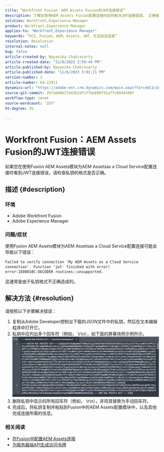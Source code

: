 ```yaml
---
title: “Workfront Fusion：AEM Assets Fusion的JWT连接错误”
description: 了解在使用AEM Assets Fusion配置连接时如何解决JWT连接错误。 正确格式化私钥。
solution: Workfront,Experience Manager
product: Workfront,Experience Manager
applies-to: "Workfront,Experience Manager"
keywords: “KCS、Fusion、AEM、Assets、JWT、无法验证连接”
resolution: Resolution
internal-notes: null
bug: false
article-created-by: Nayanika Chakravarty
article-created-date: "11/6/2023 2:59:49 PM"
article-published-by: Nayanika Chakravarty
article-published-date: "11/6/2023 3:01:21 PM"
version-number: 2
article-number: KA-22911
dynamics-url: "https://adobe-ent.crm.dynamics.com/main.aspx?forceUCI=1&pagetype=entityrecord&etn=knowledgearticle&id=b9511e1f-b57c-ee11-8179-6045bd006295"
source-git-commit: 2bfa640b27a02b2df177be688f91affc0044308f
workflow-type: tm+mt
source-wordcount: '257'
ht-degree: 3%

---
```


# Workfront Fusion：AEM Assets Fusion的JWT连接错误


如果您在使用Fusion AEM Assets模块为AEM Assetsas a Cloud Service配置连接时看到JWT连接错误，请检查私钥的格式是否正确。

## 描述 {#description}


### 环境

- Adobe Workfront Fusion
- Adobe Experience Manager


### 问题/症状

使用Fusion AEM Assets模块为AEM Assetsas a Cloud Service配置连接可能会导致以下错误：


```
Failed to verify connection 'My AEM Assets as a Cloud Service connection'. Function 'jwt' finished with error! error:1E08010C:DECODER routines::unsupported.
```


这通常是由于私钥格式不正确造成的。


## 解决方法 {#resolution}


请按照以下步骤解决错误：

1. 复制从Adobe Developer控制台下载的JSON文件中的私钥，然后在文本编辑程序中打开它。
2. 私钥中应列出多个回车符（例如， \r\n），如下面的屏幕快照示例所示。     ![](assets/3dbe4410-3d5e-ee11-be6f-6045bd006d92.png)
3. 删除私钥中显示的所有回车符（例如， \r\n），并将其替换为手动回车符。
4. 完成后，将私钥复制并粘贴到Fusion中的AEM Assets配置模块中，以及其他完成连接所需的信息。


### 相关阅读

- [在Fusion中配置AEM Assets连接](https://experienceleague.adobe.com/docs/workfront/using/adobe-workfront-fusion/fusion-apps-and-modules/aem-assets-modules.html?lang=en)
- [为服务器端API生成访问令牌](https://experienceleague.adobe.com/docs/experience-manager-cloud-service/content/implementing/developing/generating-access-tokens-for-server-side-apis.html?lang=en#the-server-to-server-flow)

